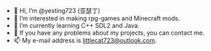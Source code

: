 - 👋 Hi, I’m @yesting723 (亚瑟丁)
- 👀 I’m interested in making rpg-games and Minecraft mods.
- 🌱 I’m currently learning C++ SDL2 and Java.
- 💞️ If you have any problems about my projects, you can contact me.
- 📫 My e-mail address is littlecat723@outlook.com.

<!---
yesting723/yesting723 is a ✨ special ✨ repository because its `README.md` (this file) appears on your GitHub profile.
You can click the Preview link to take a look at your changes.
--->
